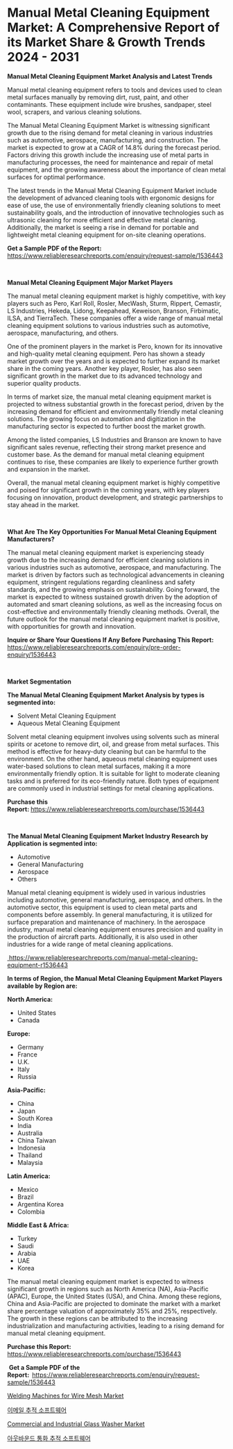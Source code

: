 <p><h1>Manual Metal Cleaning Equipment Market: A Comprehensive Report of its Market Share & Growth Trends 2024 - 2031</h1></p><p><strong>Manual Metal Cleaning Equipment Market Analysis and Latest Trends</strong></p>
<p><p>Manual metal cleaning equipment refers to tools and devices used to clean metal surfaces manually by removing dirt, rust, paint, and other contaminants. These equipment include wire brushes, sandpaper, steel wool, scrapers, and various cleaning solutions.</p><p>The Manual Metal Cleaning Equipment Market is witnessing significant growth due to the rising demand for metal cleaning in various industries such as automotive, aerospace, manufacturing, and construction. The market is expected to grow at a CAGR of 14.8% during the forecast period. Factors driving this growth include the increasing use of metal parts in manufacturing processes, the need for maintenance and repair of metal equipment, and the growing awareness about the importance of clean metal surfaces for optimal performance.</p><p>The latest trends in the Manual Metal Cleaning Equipment Market include the development of advanced cleaning tools with ergonomic designs for ease of use, the use of environmentally friendly cleaning solutions to meet sustainability goals, and the introduction of innovative technologies such as ultrasonic cleaning for more efficient and effective metal cleaning. Additionally, the market is seeing a rise in demand for portable and lightweight metal cleaning equipment for on-site cleaning operations.</p></p>
<p><strong>Get a Sample PDF of the Report:&nbsp;</strong> <a href="https://www.reliableresearchreports.com/enquiry/request-sample/1536443">https://www.reliableresearchreports.com/enquiry/request-sample/1536443</a></p>
<p>&nbsp;</p>
<p><strong>Manual Metal Cleaning Equipment Major Market Players</strong></p>
<p><p>The manual metal cleaning equipment market is highly competitive, with key players such as Pero, Karl Roll, Rosler, MecWash, Sturm, Rippert, Cemastir, LS Industries, Hekeda, Lidong, Keepahead, Keweison, Branson, Firbimatic, ILSA, and TierraTech. These companies offer a wide range of manual metal cleaning equipment solutions to various industries such as automotive, aerospace, manufacturing, and others.</p><p>One of the prominent players in the market is Pero, known for its innovative and high-quality metal cleaning equipment. Pero has shown a steady market growth over the years and is expected to further expand its market share in the coming years. Another key player, Rosler, has also seen significant growth in the market due to its advanced technology and superior quality products.</p><p>In terms of market size, the manual metal cleaning equipment market is projected to witness substantial growth in the forecast period, driven by the increasing demand for efficient and environmentally friendly metal cleaning solutions. The growing focus on automation and digitization in the manufacturing sector is expected to further boost the market growth.</p><p>Among the listed companies, LS Industries and Branson are known to have significant sales revenue, reflecting their strong market presence and customer base. As the demand for manual metal cleaning equipment continues to rise, these companies are likely to experience further growth and expansion in the market.</p><p>Overall, the manual metal cleaning equipment market is highly competitive and poised for significant growth in the coming years, with key players focusing on innovation, product development, and strategic partnerships to stay ahead in the market.</p></p>
<p>&nbsp;</p>
<p><strong>What Are The Key Opportunities For Manual Metal Cleaning Equipment Manufacturers?</strong></p>
<p><p>The manual metal cleaning equipment market is experiencing steady growth due to the increasing demand for efficient cleaning solutions in various industries such as automotive, aerospace, and manufacturing. The market is driven by factors such as technological advancements in cleaning equipment, stringent regulations regarding cleanliness and safety standards, and the growing emphasis on sustainability. Going forward, the market is expected to witness sustained growth driven by the adoption of automated and smart cleaning solutions, as well as the increasing focus on cost-effective and environmentally friendly cleaning methods. Overall, the future outlook for the manual metal cleaning equipment market is positive, with opportunities for growth and innovation.</p></p>
<p><strong>Inquire or Share Your Questions If Any Before Purchasing This Report:</strong> <a href="https://www.reliableresearchreports.com/enquiry/pre-order-enquiry/1536443">https://www.reliableresearchreports.com/enquiry/pre-order-enquiry/1536443</a></p>
<p>&nbsp;</p>
<p><strong>Market Segmentation</strong></p>
<p><strong>The Manual Metal Cleaning Equipment Market Analysis by types is segmented into:</strong></p>
<p><ul><li>Solvent Metal Cleaning Equipment</li><li>Aqueous Metal Cleaning Equipment</li></ul></p>
<p><p>Solvent metal cleaning equipment involves using solvents such as mineral spirits or acetone to remove dirt, oil, and grease from metal surfaces. This method is effective for heavy-duty cleaning but can be harmful to the environment. On the other hand, aqueous metal cleaning equipment uses water-based solutions to clean metal surfaces, making it a more environmentally friendly option. It is suitable for light to moderate cleaning tasks and is preferred for its eco-friendly nature. Both types of equipment are commonly used in industrial settings for metal cleaning applications.</p></p>
<p><strong>Purchase this Report:&nbsp;</strong><a href="https://www.reliableresearchreports.com/purchase/1536443">https://www.reliableresearchreports.com/purchase/1536443</a></p>
<p>&nbsp;</p>
<p><strong>The Manual Metal Cleaning Equipment Market Industry Research by Application is segmented into:</strong></p>
<p><ul><li>Automotive</li><li>General Manufacturing</li><li>Aerospace</li><li>Others</li></ul></p>
<p><p>Manual metal cleaning equipment is widely used in various industries including automotive, general manufacturing, aerospace, and others. In the automotive sector, this equipment is used to clean metal parts and components before assembly. In general manufacturing, it is utilized for surface preparation and maintenance of machinery. In the aerospace industry, manual metal cleaning equipment ensures precision and quality in the production of aircraft parts. Additionally, it is also used in other industries for a wide range of metal cleaning applications.</p></p>
<p><a href="https://www.reliableresearchreports.com/manual-metal-cleaning-equipment-r1536443">&nbsp;https://www.reliableresearchreports.com/manual-metal-cleaning-equipment-r1536443</a></p>
<p><strong>In terms of Region, the Manual Metal Cleaning Equipment Market Players available by Region are:</strong></p>
<p>
    <p> <strong> North America: </strong>
        <ul>
            <li>United States</li>
            <li>Canada</li>
        </ul>
        </p> 
    <p> <strong> Europe: </strong>
        <ul>
            <li>Germany</li>
            <li>France</li>
            <li>U.K.</li>
            <li>Italy</li>
            <li>Russia</li>
        </ul>
        </p> 
    <p> <strong> Asia-Pacific: </strong>
        <ul>
            <li>China</li>
            <li>Japan</li>
            <li>South Korea</li>
            <li>India</li>
            <li>Australia</li>
            <li>China Taiwan</li>
            <li>Indonesia</li>
            <li>Thailand</li>
            <li>Malaysia</li>
        </ul>
        </p> 
    <p> <strong> Latin America: </strong>
        <ul>
            <li>Mexico</li>
            <li>Brazil</li>
            <li>Argentina Korea</li>
            <li>Colombia</li>
        </ul>
        </p> 
    <p> <strong> Middle East & Africa: </strong>
        <ul>
            <li>Turkey</li>
            <li>Saudi</li>
            <li>Arabia</li>
            <li>UAE</li>
            <li>Korea</li>
        </ul>
    </p>
    </p>
<p><p>The manual metal cleaning equipment market is expected to witness significant growth in regions such as North America (NA), Asia-Pacific (APAC), Europe, the United States (USA), and China. Among these regions, China and Asia-Pacific are projected to dominate the market with a market share percentage valuation of approximately 35% and 25%, respectively. The growth in these regions can be attributed to the increasing industrialization and manufacturing activities, leading to a rising demand for manual metal cleaning equipment.</p></p>
<p><strong>Purchase this Report: </strong><a href="https://www.reliableresearchreports.com/purchase/1536443">https://www.reliableresearchreports.com/purchase/1536443</a></p>
<p>&nbsp;<strong>Get a Sample PDF of the Report:&nbsp;&nbsp;</strong><a href="https://www.reliableresearchreports.com/enquiry/request-sample/1536443">https://www.reliableresearchreports.com/enquiry/request-sample/1536443</a></p>
<p><strong></strong></p>
<p><p><a href="https://github.com/kathiaseamanalvaradovlprc2h/Market-Research-Report-List-2/blob/main/welding-machines-for-wire-mesh-market.md">Welding Machines for Wire Mesh Market</a></p><p><a href="https://github.com/Skyleitney456456/Market-Research-Report-List-1/blob/main/717018737101.md">이메일 추적 소프트웨어</a></p><p><a href="https://github.com/GroverBarry/Market-Research-Report-List-5/blob/main/commercial-and-industrial-glass-washer-market.md">Commercial and Industrial Glass Washer Market</a></p><p><a href="https://github.com/iansanftyord09878/Market-Research-Report-List-1/blob/main/759265837102.md">아웃바운드 통화 추적 소프트웨어</a></p></p>